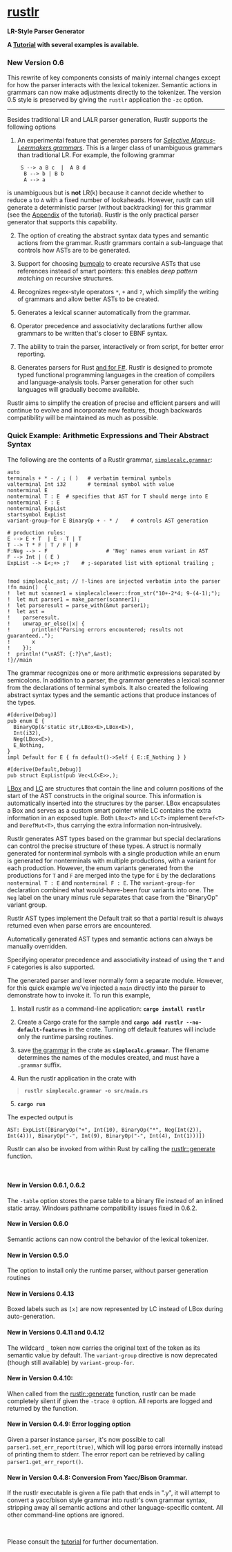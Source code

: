 # **[rustlr](https://docs.rs/rustlr/latest/rustlr/index.html)**
**LR-Style Parser Generator**

**A [Tutorial](https://chuckcscccl.github.io/rustlr_project/) with several examples is available.**

### New Version 0.6

This rewrite of key components consists of mainly internal changes except
for how the parser interacts with the lexical tokenizer.  Semantic actions
in grammars can now make adjustments directly to the tokenizer.  The version
0.5 style is preserved by giving the `rustlr` application the `-zc` option.

-------------------

Besides traditional LR and LALR parser generation, Rustlr supports the following
options

1. An experimental feature that generates parsers for *[Selective Marcus-Leermakers grammars](https://hal.archives-ouvertes.fr/hal-00769668/document)*.  This is a larger class of unambiguous grammars than traditional LR.  For example, the following grammar

   ```
    S --> a B c  |  A B d
     B --> b | B b
     A --> a
   ```
   
is unambiguous but is **not** LR(k) because it cannot decide whether
to reduce `a` to `A` with a fixed number of lookaheads.  However,
rustlr can still generate a deterministic parser (without
backtracking) for this grammar (see the
[Appendix](https://chuckcscccl.github.io/rustlr_project/appendix.html)
of the tutorial).  Rustlr is the only practical parser generator that
supports this capability.

2. The option of creating the abstract syntax data types and semantic actions from the grammar. Rustlr grammars contain a sub-language that controls how ASTs are to be generated. 

3. Support for choosing [bumpalo](https://docs.rs/bumpalo/latest/bumpalo/index.html) to create recursive ASTs that use references instead of smart pointers: this
enables *deep pattern matching* on recursive structures.

4. Recognizes regex-style operators `*`, `+` and `?`, which simplify
the writing of grammars and allow better ASTs to be created.

5. Generates a lexical scanner automatically from the grammar.

6. Operator precedence and associativity declarations further allow grammars
to be written that's closer to EBNF syntax.

7. The ability to train the parser, interactively or from script, for better error reporting.

8. Generates parsers for Rust [and for F\#](https://github.com/chuckcscccl/Fussless).  Rustlr is designed to promote typed functional programming languages in the creation of compilers and
language-analysis tools.  Parser generation for other such languages will
gradually become available.

Rustlr aims to simplify the creation of precise and efficient parsers and
will continue to evolve and incorporate new features, though backwards
compatibility will be maintained as much as possible.

<p>


### Quick Example: Arithmetic Expressions and Their Abstract Syntax

The following are the contents of a Rustlr grammar, [`simplecalc.grammar`](https://github.com/chuckcscccl/rustlr/blob/main/examples/simplecalc/simplecalc.grammar):

```
auto
terminals + * - / ; ( )   # verbatim terminal symbols
valterminal Int i32       # terminal symbol with value
nonterminal E
nonterminal T : E  # specifies that AST for T should merge into E
nonterminal F : E
nonterminal ExpList
startsymbol ExpList
variant-group-for E BinaryOp + - * /    # controls AST generation

# production rules:
E --> E + T  | E - T | T
T --> T * F | T / F | F
F:Neg --> - F                   # 'Neg' names enum variant in AST
F --> Int | ( E )
ExpList --> E<;+> ;?    # ;-separated list with optional trailing ;


!mod simplecalc_ast; // !-lines are injected verbatim into the parser
!fn main()  {
!  let mut scanner1 = simplecalclexer::from_str("10+-2*4; 9-(4-1);");
!  let mut parser1 = make_parser(scanner1);
!  let parseresult = parse_with(&mut parser1);
!  let ast =
!    parseresult.
!    unwrap_or_else(|x| {
!       println!("Parsing errors encountered; results not guaranteed..");
!       x
!    });
!  println!("\nAST: {:?}\n",&ast);
!}//main
```

The grammar recognizes one or more arithmetic expressions separated by
semicolons.  In addition to a parser, the grammar generates a lexical
scanner from the declarations of terminal symbols.  It also created
the following abstract syntax types and the semantic actions that
produce instances of the types.
```
#[derive(Debug)]
pub enum E {
  BinaryOp(&'static str,LBox<E>,LBox<E>),
  Int(i32),
  Neg(LBox<E>),
  E_Nothing,
}
impl Default for E { fn default()->Self { E::E_Nothing } }

#[derive(Default,Debug)]
pub struct ExpList(pub Vec<LC<E>>,);
```
[LBox](https://docs.rs/rustlr/latest/rustlr/generic_absyn/struct.LBox.html)
and
[LC](https://docs.rs/rustlr/latest/rustlr/generic_absyn/struct.LC.html)
are structures that contain the line and column positions of the start
of the AST constructs in the original source.  This information is
automatically inserted into the structures by the parser.  LBox
encapsulates a Box and serves as a custom smart pointer while LC
contains the extra information in an exposed tuple.  Both `LBox<T>`
and `LC<T>` implement `Deref<T>` and `DerefMut<T>`, thus carrying the
extra information non-intrusively.

Rustlr generates AST types based on the grammar but special
declarations can control the precise structure of these types.  A
struct is normally generated for nonterminal symbols with a single
production while an enum is generated for nonterminals with multiple
productions, with a variant for each production.  However, the enum
variants generated from the productions for `T` and `F` are merged
into the type for `E` by the declarations `nonterminal T : E` and
`nonterminal F : E`.  The `variant-group-for` declaration combined what
would-have-been four variants into one.  The `Neg` label on the unary
minus rule separates that case from the "BinaryOp" variant group.

Rustlr AST types implement the Default trait so that a partial result is
always returned even when parse errors are encountered.

Automatically generated AST types and semantic actions can always be
manually overridden.

Specifying operator precedence and associativity instead of using the
`T` and `F` categories is also supported.

The generated parser and lexer normally form a separate module.  However,
for this quick example we've injected a `main` directly into the parser
to demonstrate how to invoke it.  To run this example,

  1. Install rustlr as a command-line application: **`cargo install rustlr`**
  
  2. Create a Cargo crate for the sample and **`cargo add rustlr --no-default-features`**
  in the crate.  Turning off default features will include
  only the runtime parsing routines.
  
  3. save [the grammar](https://github.com/chuckcscccl/rustlr/blob/main/examples/simplecalc/simplecalc.grammar) in the crate as **`simplecalc.grammar`**.
  The filename determines the names of the modules created, and must 
  have a `.grammar` suffix.
  
  4. Run the rustlr application in the crate with
  >  **`rustlr simplecalc.grammar -o src/main.rs`**
  
  5. **`cargo run`**

The expected output is
```
AST: ExpList([BinaryOp("+", Int(10), BinaryOp("*", Neg(Int(2)), Int(4))), BinaryOp("-", Int(9), BinaryOp("-", Int(4), Int(1)))])
```

Rustlr can also be invoked from within Rust by calling the [rustlr::generate](https://docs.rs/rustlr/latest/rustlr/fn.generate.html) function.

<br>

#### New in Version 0.6.1, 0.6.2

The `-table` option stores the parse table to a binary file instead of
an inlined static array.  Windows pathname compatibility issues fixed in 0.6.2.

#### New in Version 0.6.0

Semantic actions can now control the behavior of the lexical tokenizer.

#### New in Version 0.5.0

The option to install only the runtime parser, without parser generation routines

#### New in Versions 0.4.13

Boxed labels such as `[x]` are now represented by LC instead of LBox during
auto-generation.  

#### New in Versions 0.4.11 and 0.4.12

The wildcard `_` token now carries the original text of the token as
its semantic value by default.  The `variant-group` directive is now
deprecated (though still available) by `variant-group-for`.

#### New in Version 0.4.10:

When called from the [rustlr::generate](https://docs.rs/rustlr/latest/rustlr/fn.generate.html) function, rustlr can be made completely silent if given the
`-trace 0` option.  All reports are logged and returned by the function.


#### New in Version 0.4.9: Error logging option

Given a parser instance `parser`, it's now possible to call
`parser1.set_err_report(true)`, which will log parse errors internally
instead of printing them to stderr.  The error report can be retrieved
by calling `parser1.get_err_report()`.

#### New in Version 0.4.8: Conversion From Yacc/Bison Grammar.

If the rustlr executable is given a file path that ends in ".y", it will
attempt to convert a yacc/bison style grammar into rustlr's own grammar
syntax, stripping away all semantic actions and other language-specific
content.  All other command-line options are ignored.



<br>

Please consult the [tutorial](https://chuckcscccl.github.io/rustlr_project/)
for further documentation.



[1]:https://docs.rs/rustlr/latest/rustlr/lexer_interface/struct.StrTokenizer.html
[2]:https://docs.rs/rustlr/latest/rustlr/generic_absyn/struct.LBox.html
[3]:https://docs.rs/rustlr/latest/rustlr/generic_absyn/struct.LRc.html
[4]:https://docs.rs/rustlr/latest/rustlr/zc_parser/struct.ZCParser.html#method.lbx
[5]:https://docs.rs/rustlr/latest/rustlr/zc_parser/struct.StackedItem.html#method.lbox
[sitem]:https://docs.rs/rustlr/latest/rustlr/zc_parser/struct.StackedItem.html
[chap1]:https://cs.hofstra.edu/~cscccl/rustlr_project/chapter1.html
[lexsource]:https://docs.rs/rustlr/latest/rustlr/lexer_interface/struct.LexSource.html
[drs]:https://docs.rs/rustlr/latest/rustlr/index.html
[tktrait]:https://docs.rs/rustlr/latest/rustlr/lexer_interface/trait.Tokenizer.html
[tt]:https://docs.rs/rustlr/latest/rustlr/lexer_interface/struct.TerminalToken.html
[rtk]:https://docs.rs/rustlr/latest/rustlr/lexer_interface/enum.RawToken.html
[fromraw]:https://docs.rs/rustlr/latest/rustlr/lexer_interface/struct.TerminalToken.html#method.from_raw
[nextsymfun]:https://docs.rs/rustlr/latest/rustlr/lexer_interface/trait.Tokenizer.html#tymethod.nextsym
[zcp]:https://docs.rs/rustlr/latest/rustlr/zc_parser/struct.ZCParser.html
[ttnew]:https://docs.rs/rustlr/latest/rustlr/lexer_interface/struct.TerminalToken.html#method.new
